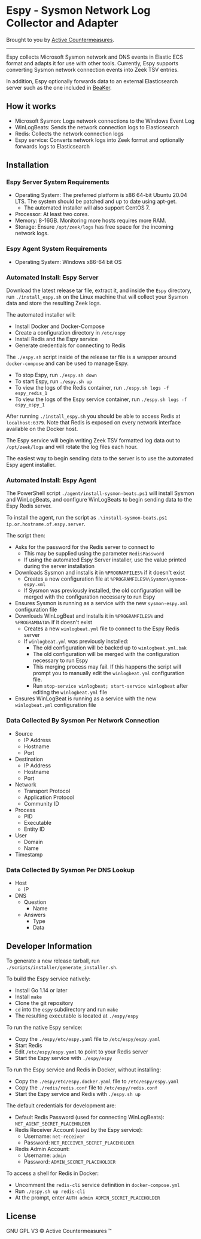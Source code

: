 # Espy - Sysmon Network Log Collector and Adapter

Brought to you by [Active Countermeasures](https://www.activecountermeasures.com/).

---

Espy collects Microsoft Sysmon network and DNS events in Elastic ECS format and
adapts it for use with other tools. Currently, Espy supports
converting Sysmon network connection events into Zeek TSV entries.

In addition, Espy optionally forwards data to an external Elasticsearch
server such as the one included in [BeaKer](https://github.com/activecm/BeaKer).

## How it works

- Microsoft Sysmon: Logs network connections to the Windows Event Log
- WinLogBeats: Sends the network connection logs to Elasticsearch
- Redis: Collects the network connection logs
- Espy service: Converts network logs into Zeek format and optionally forwards logs to Elasticsearch

## Installation

### Espy Server System Requirements
* Operating System: The preferred platform is x86 64-bit Ubuntu 20.04 LTS. The system should be patched and up to date using apt-get.
  * The automated installer will also support CentOS 7.
* Processor: At least two cores.
* Memory: 8-16GB. Monitoring more hosts requires more RAM.
* Storage: Ensure `/opt/zeek/logs` has free space for the incoming network logs.

### Espy Agent System Requirements
* Operating System: Windows x86-64 bit OS

### Automated Install: Espy Server

Download the latest release tar file, extract it, and inside the `Espy` directory,
run `./install_espy.sh` on the Linux machine that will collect your Sysmon data and store the resulting Zeek logs.

The automated installer will:
  - Install Docker and Docker-Compose
  - Create a configuration directory in `/etc/espy`
  - Install Redis and the Espy service
  - Generate credentials for connecting to Redis

The `./espy.sh` script inside of the release tar file is a wrapper around `docker-compose` and can be used to manage Espy.
 - To stop Espy, run `./espy.sh down`
 - To start Espy, run `./espy.sh up`
 - To view the logs of the Redis container, run `./espy.sh logs -f espy_redis_1`
 - To view the logs of the Espy service container, run `./espy.sh logs -f espy_espy_1`

After running `./install_espy.sh` you should be able to access Redis at `localhost:6379`. Note that Redis is exposed on every network interface available on the Docker host.

The Espy service will begin writing Zeek TSV formatted log data out to `/opt/zeek/logs` and will rotate the log files each hour.

The easiest way to begin sending data to the server is to use the automated Espy agent installer.

### Automated Install: Espy Agent
The PowerShell script `./agent/install-sysmon-beats.ps1` will install Sysmon and WinLogBeats, and configure WinLogBeats to begin sending data to the Espy Redis server.

To install the agent, run the script as `.\install-sysmon-beats.ps1 ip.or.hostname.of.espy.server`.

The script then:
- Asks for the password for the Redis server to connect to
  - This may be supplied using the parameter `RedisPassword`
  - If using the automated Espy Server installer, use the value printed during the server installation
- Downloads Sysmon and installs it in `%PROGRAMFILES%` if it doesn't exist
  - Creates a new configuration file at `%PROGRAMFILES%\Sysmon\sysmon-espy.xml`
  - If Sysmon was previously installed, the old configuration will be merged with the configuration necessary to run Espy
- Ensures Sysmon is running as a service with the new `sysmon-espy.xml` configuration file
- Downloads WinLogBeat and installs it in `%PROGRAMFILES%` and `%PROGRAMDATA%` if it doesn't exist
  - Creates a new `winlogbeat.yml` file to connect to the Espy Redis server
  - If `winlogbeat.yml` was previously installed:
    - The old configuration will be backed up to `winlogbeat.yml.bak`
    - The old configuration will be merged with the configuration necessary to run Espy
    - This merging process may fail. If this happens the script will prompt you to manually edit the `winlogbeat.yml` configuration file.
    - Run `stop-service winlogbeat; start-service winlogbeat` after editing the `winlogbeat.yml` file
- Ensures WinLogBeat is running as a service with the new `winlogbeat.yml` configuration file

### Data Collected By Sysmon Per Network Connection
- Source
  - IP Address
  - Hostname
  - Port
- Destination
  - IP Address
  - Hostname
  - Port
- Network
  - Transport Protocol
  - Application Protocol
  - Community ID
- Process
  - PID
  - Executable
  - Entity ID
- User
  - Domain
  - Name
- Timestamp

### Data Collected By Sysmon Per DNS Lookup
- Host 
  - IP
- DNS
  - Question
    - Name
  - Answers
    - Type
    - Data

## Developer Information

To generate a new release tarball, run `./scripts/installer/generate_installer.sh`.

To build the Espy service natively:
- Install Go 1.14 or later
- Install `make`
- Clone the git repository
- `cd` into the `espy` subdirectory and run `make`
- The resulting executable is located at `./espy/espy`

To run the native Espy service:
- Copy the `./espy/etc/espy.yaml` file to `/etc/espy/espy.yaml`
- Start Redis
- Edit `/etc/espy/espy.yaml` to point to your Redis server
- Start the Espy service with `./espy/espy`

To run the Espy service and Redis in Docker, without installing:
- Copy the `./espy/etc/espy.docker.yaml` file to `/etc/espy/espy.yaml`
- Copy the `./redis/redis.conf` file to `/etc/espy/redis.conf`
- Start the Espy service and Redis with `./espy.sh up`

The default credentials for development are:
- Default Redis Password (used for connecting WinLogBeats): `NET_AGENT_SECRET_PLACEHOLDER`
- Redis Receiver Account (used by the Espy service):
  - Username: `net-receiver`
  - Password: `NET_RECEIVER_SECRET_PLACEHOLDER`
- Redis Admin Account:
  - Username: `admin`
  - Password: `ADMIN_SECRET_PLACEHOLDER`

To access a shell for Redis in Docker:
- Uncomment the `redis-cli` service definition in `docker-compose.yml`
- Run `./espy.sh up redis-cli`
- At the prompt, enter `AUTH admin ADMIN_SECRET_PLACEHOLDER`

## License

GNU GPL V3 © Active Countermeasures ™
